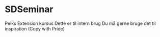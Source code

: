 # SDSeminar
Peiks Extension kursus
Dette er til intern brug
Du må gerne bruge det til inspiration
(Copy with Pride)
